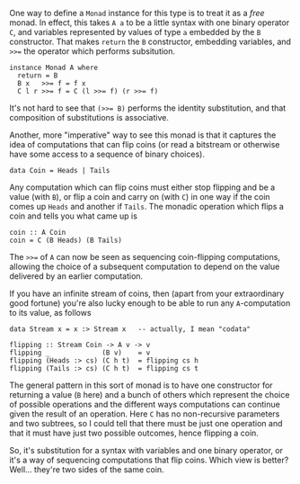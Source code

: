 One way to define a `Monad` instance for this type is to treat it as a *free* monad. In effect, this takes `A a` to be a little syntax with one binary operator `C`, and variables represented by values of type `a` embedded by the `B` constructor. That makes `return` the `B` constructor, embedding variables, and `>>=` the operator which performs subsitution.

    instance Monad A where
      return = B
      B x   >>= f = f x
      C l r >>= f = C (l >>= f) (r >>= f)

It's not hard to see that `(>>= B)` performs the identity substitution, and that composition of substitutions is associative.

Another, more "imperative" way to see this monad is that it captures the idea of computations that can flip coins (or read a bitstream or otherwise have some access to a sequence of binary choices).

    data Coin = Heads | Tails

Any computation which can flip coins must either stop flipping and be a value (with `B`), or flip a coin and carry on (with `C`) in one way if the coin comes up `Heads` and another if `Tails`. The monadic operation which flips a coin and tells you what came up is

    coin :: A Coin
    coin = C (B Heads) (B Tails)

The `>>=` of `A` can now be seen as sequencing coin-flipping computations, allowing the choice of a subsequent computation to depend on the value delivered by an earlier computation.

If you have an infinite stream of coins, then (apart from your extraordinary good fortune) you're also lucky enough to be able to run any `A`-computation to its value, as follows

    data Stream x = x :> Stream x   -- actually, I mean "codata"

    flipping :: Stream Coin -> A v -> v
    flipping _             (B v)    = v
    flipping (Heads :> cs) (C h t)  = flipping cs h
    flipping (Tails :> cs) (C h t)  = flipping cs t

The general pattern in this sort of monad is to have one constructor for returning a value (`B` here) and a bunch of others which represent the choice of possible operations and the different ways computations can continue given the result of an operation. Here `C` has no non-recursive parameters and two subtrees, so I could tell that there must be just one operation and that it must have just two possible outcomes, hence flipping a coin.

So, it's substitution for a syntax with variables and one binary operator, or it's a way of sequencing computations that flip coins. Which view is better? Well... they're two sides of the same coin.
